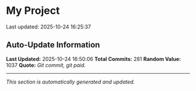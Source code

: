 # My Project


Last updated: 2025-10-24 16:25:37

























































































































































































































































































## Auto-Update Information

**Last Updated:** 2025-10-24 16:50:06
**Total Commits:** 281
**Random Value:** 1037
**Quote:** _Git commit, git paid._

---
_This section is automatically generated and updated._